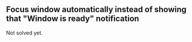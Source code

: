 ## Focus window automatically instead of showing that "Window is ready" notification
Not solved yet.


